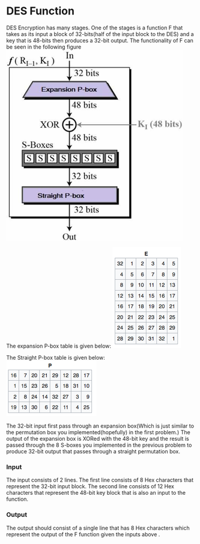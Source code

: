# DES Function 

DES Encryption has many stages. One of the stages is a function F that takes as its input a block of 32-bits(half of the input block to the DES) and a key that is 48-bits then produces a 32-bit output. The functionality of F can be seen in the following figure
![](https://github.com/Abd-Eljalil-Nasser/Encryption-Alorithms-implementation/blob/master/DES/DES%20Function/1.png)

The expansion P-box table is given below:
![](https://github.com/Abd-Eljalil-Nasser/Encryption-Alorithms-implementation/blob/master/DES/DES%20Function/2.png)

The Straight P-box table is given below:
![](https://github.com/Abd-Eljalil-Nasser/Encryption-Alorithms-implementation/blob/master/DES/DES%20Function/3.png)

The 32-bit input first pass through an expansion box(Which is just similar to the permutation box you implemented(hopefully) in the first problem.) The output of the expansion box is XORed with the 48-bit key and the result is passed through the 8 S-boxes you implemented in the previous problem to produce 32-bit output that passes through a straight permutation box.

### Input
The input consists of 2 lines. The first line consists of 8 Hex characters that represent the 32-bit input block. The second line consists of 12 Hex characters that represent the 48-bit key block that is also an input to the function.

### Output
The output should consist of a single line that has 8 Hex characters which represent the output of the F function given the inputs above .


